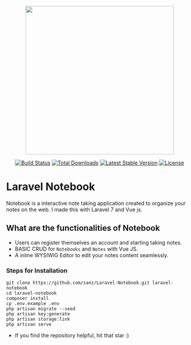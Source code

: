 <p align="center"><img src="https://raw.githubusercontent.com/laravel/art/master/logo-lockup/5%20SVG/2%20CMYK/1%20Full%20Color/laravel-logolockup-cmyk-red.svg" width="400"></p>

<p align="center">
<a href="https://travis-ci.org/laravel/framework"><img src="https://travis-ci.org/laravel/framework.svg" alt="Build Status"></a>
<a href="https://packagist.org/packages/laravel/framework"><img src="https://poser.pugx.org/laravel/framework/d/total.svg" alt="Total Downloads"></a>
<a href="https://packagist.org/packages/laravel/framework"><img src="https://poser.pugx.org/laravel/framework/v/stable.svg" alt="Latest Stable Version"></a>
<a href="https://packagist.org/packages/laravel/framework"><img src="https://poser.pugx.org/laravel/framework/license.svg" alt="License"></a>
</p>

# Laravel Notebook
Notebook is a interactive note taking application created to organize your notes on the web. I made this with Laravel 7 and Vue js.

## What are the functionalities of Notebook 
- Users can register themselves an account and starting taking notes.
- BASIC CRUD for ```Notebooks``` and ```Notes``` with Vue JS.
- A inline WYSIWIG Editor to edit your notes content seamlessly.

### Steps for Installation
```
git clone https://github.com/sanz/Laravel-Notebook.git laravel-notebook
cd laravel-notebook
composer install
cp .env.example .env
php artisan migrate --seed
php artisan key:generate
php artisan storage:link
php artisan serve
```

- If you find the repository helpful, hit that star :)
